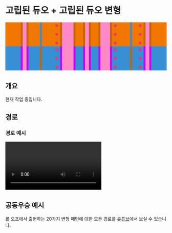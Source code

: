 # 고립된 듀오 + 고립된 듀오 변형

![Isolated Duo + Isolated Duo](../images/variations/isolated-duo-isolated-duo.jpg)

## 개요

현재 작업 중입니다.

## 경로

### 경로 예시

<video controls>
  <source src="../../images/variations/isolated-duo-isolated-duo-standard-path.mp4" type="video/mp4">
</video>

## 공동우승 예시

롤 오프에서 출현하는 20가지 변형 패턴에 대한 모든 경로를 [유튜브](https://www.youtube.com/playlist?list=PLG_QNSp9ZgJLWYSNl4vY26VJCZeOQHO1F)에서 보실 수 있습니다.
